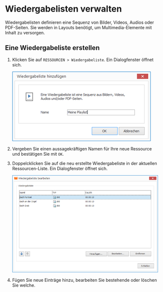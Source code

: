 # Wiedergabelisten verwalten

Wiedergabelisten definieren eine Sequenz von Bilder, Videos, Audios oder PDF-Seiten. Sie werden in Layouts benötigt, um Multimedia-Elemente mit Inhalt zu versorgen.

## Eine Wiedergabeliste erstellen

1. Klicken Sie auf `RESSOURCEN > Wiedergabeliste`. Ein Dialogfenster öffnet sich.
   
   ![Eine Wiedergabeliste hinzufügen](../../../images/create-playlist.png)

2. Vergeben Sie einen aussagekräftigen Namen für Ihre neue Ressource und bestätigen Sie mit `OK`.

3. Doppelcklicken Sie auf die neu erstellte Wiedergabeliste in der aktuellen Ressourcen-Liste. Ein Dialogfenster öffnet sich.
   
   ![Wiedergabeliste bearbeiten](../../../images/edit-playlist.png)

5. Fügen Sie neue Einträge hinzu, bearbeiten Sie bestehende oder löschen Sie welche.

